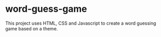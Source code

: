 # word-guess-game
This project uses HTML, CSS and Javascript to create a word guessing game based on a theme.
